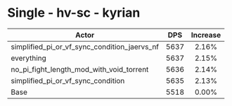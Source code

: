# Single - hv-sc - kyrian
| Actor | DPS | Increase |
|---|:---:|:---:|
|simplified_pi_or_vf_sync_condition_jaervs_nf|5637|2.16%|
|everything|5637|2.15%|
|no_pi_fight_length_mod_with_void_torrent|5636|2.14%|
|simplified_pi_or_vf_sync_condition|5635|2.13%|
|Base|5518|0.00%|
